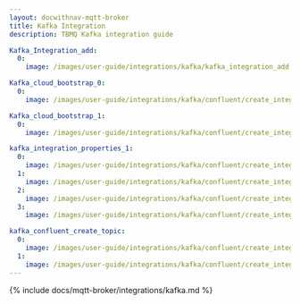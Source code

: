```yaml
---
layout: docwithnav-mqtt-broker
title: Kafka Integration
description: TBMQ Kafka integration guide

Kafka_Integration_add:
  0:
    image: /images/user-guide/integrations/kafka/kafka_integration_add.png

Kafka_cloud_bootstrap_0:
  0:
    image: /images/user-guide/integrations/kafka/confluent/create_integration/kafka_work_with_cluster_0.png

Kafka_cloud_bootstrap_1:
  0:
    image: /images/user-guide/integrations/kafka/confluent/create_integration/kafka_work_with_cluster_1.png

kafka_integration_properties_1:
  0:
    image: /images/user-guide/integrations/kafka/confluent/create_integration/kafka_integration_properties_API_keys_1.png
  1:
    image: /images/user-guide/integrations/kafka/confluent/create_integration/kafka_integration_properties_API_keys_2.png
  2:
    image: /images/user-guide/integrations/kafka/confluent/create_integration/kafka_integration_properties_API_keys_3.png
  3:
    image: /images/user-guide/integrations/kafka/confluent/create_integration/kafka_integration_properties_1.png

kafka_confluent_create_topic:
  0:
    image: /images/user-guide/integrations/kafka/confluent/create_integration/kafka_confluent_create_topic_0.png
  1:
    image: /images/user-guide/integrations/kafka/confluent/create_integration/kafka_confluent_create_topic_1.png
---
```


{% include docs/mqtt-broker/integrations/kafka.md %}
